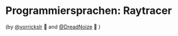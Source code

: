 Programmiersprachen: Raytracer
===========
(by [@yorrickslr](https://github.com/yorrickslr) :rocket: and [@DreadNoize](https://github.com/DreadNoize) :rocket: )
